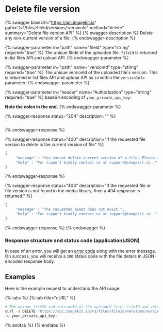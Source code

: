 # Delete file version

{% swagger baseUrl="https://api.imagekit.io" path="/v1/files/:fileId/versions/:versionId" method="delete" summary="Delete file version API" %}
{% swagger-description %}
Delete any non-current version of a file.
{% endswagger-description %}

{% swagger-parameter in="path" name="fileId" type="string" required="true" %}
The unique fileId of the uploaded file. `fileId` is returned in list files API and upload API.
{% endswagger-parameter %}

{% swagger-parameter in="path" name="versionId" type="string" required="true" %}
The unique versionId of the uploaded file's version. This is returned in list files API and upload API as `id` within the `versionInfo` parameter.
{% endswagger-parameter %}

{% swagger-parameter in="header" name="Authorization" type="string" required="true" %}
base64 encoding of `your_private_api_key:`

**Note the colon in the end.**
{% endswagger-parameter %}

{% swagger-response status="204" description="" %}
```
```
{% endswagger-response %}

{% swagger-response status="400" description="If the requested file version to delete is the current version of file" %}
```javascript
{
     "message" : "You cannot delete current version of a file. Please restore file to a different version to delete this version.",
     "help" : "For support kindly contact us at support@imagekit.io ."
}
```
{% endswagger-response %}

{% swagger-response status="404" description="If the requested file or file version is not found in the media library, then a 404 response is returned." %}
```javascript
{
     "message" : "The requested asset does not exist.",
     "help" : "For support kindly contact us at support@imagekit.io ."
}
```
{% endswagger-response %}
{% endswagger %}

### Response structure and status code (application/JSON)

In case of an error, you will get an [error code](../api-introduction/#error-codes) along with the error message. On success, you will receive a `200` status code with the file details in JSON-encoded response body.

## Examples

Here is the example request to understand the API usage.

{% tabs %}
{% tab title="cURL" %}
```bash
# The unique fileId and versionId of the uploaded file. fileId and versionId (versionInfo.id) is returned in response of list files API and upload API.
curl -X DELETE "https://api.imagekit.io/v1/files/fileId/versions/versionId" \
-u your_private_api_key:
```
{% endtab %}
{% endtabs %}
